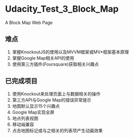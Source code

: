 # Udacity_Test_3_Block_Map
A Block Map Web Page

## 难点
1. 掌握KnockoutJS的使用以及MVVM框架或MV*框架基本原理
2. 掌握Google Map相关API的使用
3. 使用第三方插件(Foursquare)获取相关兴趣点

## 已完成项目
1. 使用Knockout来处理页面上与数据相关的操作
2. 第三方API与Google Map的错误异常提示
3. 地图默认显示15个兴趣点
4. Google Map实现全屏
5. 地点列表视图
6. 移动端兼容
7. 点击地图标记或与之相关的列表项产生动画效果
